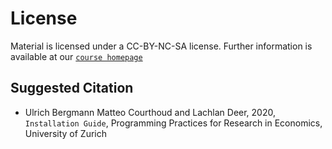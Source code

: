# License

Material is licensed under a CC-BY-NC-SA license. Further information is available at our [`course homepage`](pp4rs.github.io/2020-uzh)

## Suggested Citation

* Ulrich Bergmann Matteo Courthoud and Lachlan Deer, 2020, `Installation Guide`, Programming Practices for Research in Economics, University of Zurich
